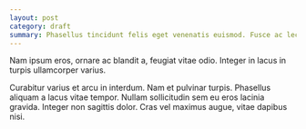 ```yaml
---
layout: post
category: draft
summary: Phasellus tincidunt felis eget venenatis euismod. Fusce ac lectus aliquam, tristique nulla quis, convallis sapien eget venenatis euismod. Fusce ac lectus aliquam, tristique nulla quis, convallis sapien.
---
```


Nam ipsum eros, ornare ac blandit a, feugiat vitae odio. Integer in lacus in turpis ullamcorper varius.

Curabitur varius et arcu in interdum. Nam et pulvinar turpis. Phasellus aliquam a lacus vitae tempor. Nullam sollicitudin sem eu eros lacinia gravida. Integer non sagittis dolor. Cras vel maximus augue, vitae dapibus nisi.
